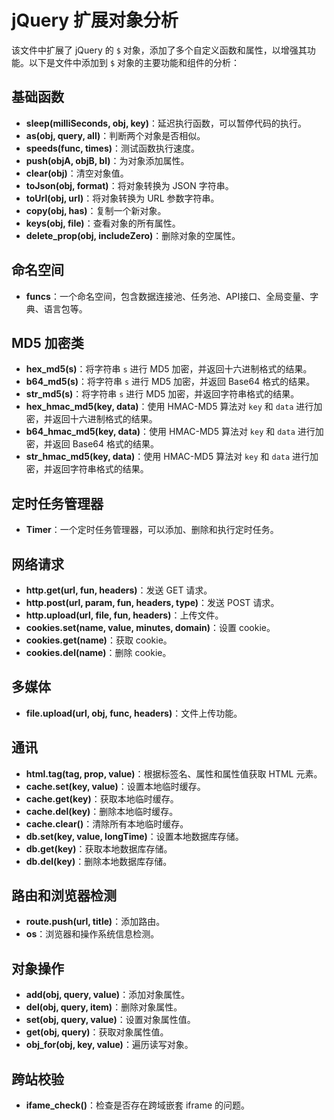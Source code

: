 # jQuery 扩展对象分析

该文件中扩展了 jQuery 的 `$` 对象，添加了多个自定义函数和属性，以增强其功能。以下是文件中添加到 `$` 对象的主要功能和组件的分析：

## 基础函数
- **sleep(milliSeconds, obj, key)**：延迟执行函数，可以暂停代码的执行。
- **as(obj, query, all)**：判断两个对象是否相似。
- **speeds(func, times)**：测试函数执行速度。
- **push(objA, objB, bl)**：为对象添加属性。
- **clear(obj)**：清空对象值。
- **toJson(obj, format)**：将对象转换为 JSON 字符串。
- **toUrl(obj, url)**：将对象转换为 URL 参数字符串。
- **copy(obj, has)**：复制一个新对象。
- **keys(obj, file)**：查看对象的所有属性。
- **delete_prop(obj, includeZero)**：删除对象的空属性。

## 命名空间
- **funcs**：一个命名空间，包含数据连接池、任务池、API接口、全局变量、字典、语言包等。

## MD5 加密类
- **hex_md5(s)**：将字符串 `s` 进行 MD5 加密，并返回十六进制格式的结果。
- **b64_md5(s)**：将字符串 `s` 进行 MD5 加密，并返回 Base64 格式的结果。
- **str_md5(s)**：将字符串 `s` 进行 MD5 加密，并返回字符串格式的结果。
- **hex_hmac_md5(key, data)**：使用 HMAC-MD5 算法对 `key` 和 `data` 进行加密，并返回十六进制格式的结果。
- **b64_hmac_md5(key, data)**：使用 HMAC-MD5 算法对 `key` 和 `data` 进行加密，并返回 Base64 格式的结果。
- **str_hmac_md5(key, data)**：使用 HMAC-MD5 算法对 `key` 和 `data` 进行加密，并返回字符串格式的结果。

## 定时任务管理器
- **Timer**：一个定时任务管理器，可以添加、删除和执行定时任务。

## 网络请求
- **http.get(url, fun, headers)**：发送 GET 请求。
- **http.post(url, param, fun, headers, type)**：发送 POST 请求。
- **http.upload(url, file, fun, headers)**：上传文件。
- **cookies.set(name, value, minutes, domain)**：设置 cookie。
- **cookies.get(name)**：获取 cookie。
- **cookies.del(name)**：删除 cookie。

## 多媒体
- **file.upload(url, obj, func, headers)**：文件上传功能。

## 通讯
- **html.tag(tag, prop, value)**：根据标签名、属性和属性值获取 HTML 元素。
- **cache.set(key, value)**：设置本地临时缓存。
- **cache.get(key)**：获取本地临时缓存。
- **cache.del(key)**：删除本地临时缓存。
- **cache.clear()**：清除所有本地临时缓存。
- **db.set(key, value, longTime)**：设置本地数据库存储。
- **db.get(key)**：获取本地数据库存储。
- **db.del(key)**：删除本地数据库存储。

## 路由和浏览器检测
- **route.push(url, title)**：添加路由。
- **os**：浏览器和操作系统信息检测。

## 对象操作
- **add(obj, query, value)**：添加对象属性。
- **del(obj, query, item)**：删除对象属性。
- **set(obj, query, value)**：设置对象属性值。
- **get(obj, query)**：获取对象属性值。
- **obj_for(obj, key, value)**：遍历读写对象。

## 跨站校验
- **ifame_check()**：检查是否存在跨域嵌套 iframe 的问题。